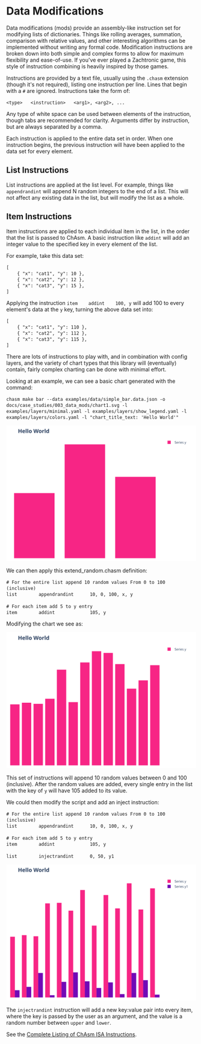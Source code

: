 # Data Modifications

Data modifications (mods) provide an assembly-like instruction set for modifying lists of dictionaries. Things like rolling averages, summation, comparison with relative values, and other interesting algorithms can be implemented without writing any formal code. Modification instructions are broken down into both simple and complex forms to allow for maximum flexibility and ease-of-use. If you've ever played a Zachtronic game, this style of instruction combining is heavily inspired by those games. 

Instructions are provided by a text file, usually using the `.chasm` extension (though it's not required), listing one instruction per line. Lines that begin with a `#` are ignored. Instructions take the form of:

```
<type>   <instruction>   <arg1>, <arg2>, ...
```

Any type of white space can be used between elements of the instruction, though tabs are recommended for clarity. Arguments differ by instruction, but are always separated by a comma. 

Each instruction is applied to the entire data set in order. When one instruction begins, the previous instruction will have been applied to the data set for every element.

## List Instructions

List instructions are applied at the list level. For example, things like `appendrandint` will append N random integers to the end of a list. This will not affect any existing data in the list, but will modify the list as a whole.

## Item Instructions

Item instructions are applied to each individual item in the list, in the order that the list is passed to ChAsm. A basic instruction like `addint` will add an integer value to the specified key in every element of the list. 

For example, take this data set:

```
[
    { "x": "cat1", "y": 10 },
    { "x": "cat2", "y": 12 },
    { "x": "cat3", "y": 15 },
]
```

Applying the instruction `item    addint    100, y` will add 100 to every element's data at the `y` key, turning the above data set into:

```
[
    { "x": "cat1", "y": 110 },
    { "x": "cat2", "y": 112 },
    { "x": "cat3", "y": 115 },
]
```

There are lots of instructions to play with, and in combination with config layers, and the variety of chart types that this library will (eventually) contain, fairly complex charting can be done with minimal effort. 

Looking at an example, we can see a basic chart generated with the command:

```
chasm make bar --data examples/data/simple_bar.data.json -o docs/case_studies/003_data_mods/chart1.svg -l examples/layers/minimal.yaml -l examples/layers/show_legend.yaml -l examples/layers/colors.yaml -l "chart_title_text: 'Hello World'"
```

![chart1](chart1.svg)

We can then apply this extend_random.chasm definition:

```
# For the entire list append 10 random values From 0 to 100 (inclusive)
list        appendrandint      10, 0, 100, x, y

# For each item add 5 to y entry
item        addint             105, y
```

Modifying the chart we see as:

![chart2](chart2.svg)

This set of instructions will append 10 random values between 0 and 100 (inclusive). After the random values are added, every single entry in the list with the key of `y` will have 105 added to its value.

We could then modify the script and add an inject instruction:

```
# For the entire list append 10 random values From 0 to 100 (inclusive)
list        appendrandint      10, 0, 100, x, y

# For each item add 5 to y entry
item        addint             105, y

list        injectrandint      0, 50, y1
```

![chart3](chart3.svg)

The `injectrandint` instruction will add a new key:value pair into every item, where the key is passed by the user as an argument, and the value is a random number between `upper` and `lower`. 

See the [Complete Listing of ChAsm ISA Instructions](../../isa/list.md).